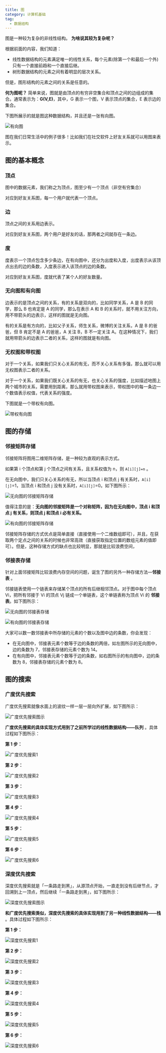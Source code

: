 ```yaml
---
title: 图
category: 计算机基础
tag:
  - 数据结构
---
```


图是一种较为复杂的非线性结构。 **为啥说其较为复杂呢？**

根据前面的内容，我们知道：

- 线性数据结构的元素满足唯一的线性关系，每个元素(除第一个和最后一个外)只有一个直接前趋和一个直接后继。
- 树形数据结构的元素之间有着明显的层次关系。

但是，图形结构的元素之间的关系是任意的。

**何为图呢？** 简单来说，图就是由顶点的有穷非空集合和顶点之间的边组成的集合。通常表示为：**G(V,E)**，其中，G 表示一个图，V 表示顶点的集合，E 表示边的集合。

下图所展示的就是图这种数据结构，并且还是一张有向图。

![有向图](https://oss.javaguide.cn/github/javaguide/cs-basics/data-structure/directed-graph.png)

图在我们日常生活中的例子很多！比如我们在社交软件上好友关系就可以用图来表示。

## 图的基本概念

### 顶点

图中的数据元素，我们称之为顶点，图至少有一个顶点（非空有穷集合）

对应到好友关系图，每一个用户就代表一个顶点。

### 边

顶点之间的关系用边表示。

对应到好友关系图，两个用户是好友的话，那两者之间就存在一条边。

### 度

度表示一个顶点包含多少条边，在有向图中，还分为出度和入度，出度表示从该顶点出去的边的条数，入度表示进入该顶点的边的条数。

对应到好友关系图，度就代表了某个人的好友数量。

### 无向图和有向图

边表示的是顶点之间的关系，有的关系是双向的，比如同学关系，A 是 B 的同学，那么 B 也肯定是 A 的同学，那么在表示 A 和 B 的关系时，就不用关注方向，用不带箭头的边表示，这样的图就是无向图。

有的关系是有方向的，比如父子关系，师生关系，微博的关注关系，A 是 B 的爸爸，但 B 肯定不是 A 的爸爸，A 关注 B，B 不一定关注 A。在这种情况下，我们就用带箭头的边表示二者的关系，这样的图就是有向图。

### 无权图和带权图

对于一个关系，如果我们只关心关系的有无，而不关心关系有多强，那么就可以用无权图表示二者的关系。

对于一个关系，如果我们既关心关系的有无，也关心关系的强度，比如描述地图上两个城市的关系，需要用到距离，那么就用带权图来表示，带权图中的每一条边一个数值表示权值，代表关系的强度。

下图就是一个带权有向图。

![带权有向图](https://oss.javaguide.cn/github/javaguide/cs-basics/data-structure/weighted-directed-graph.png)

## 图的存储

### 邻接矩阵存储

邻接矩阵将图用二维矩阵存储，是一种较为直观的表示方式。

如果第 i 个顶点和第 j 个顶点之间有关系，且关系权值为 n，则 `A[i][j]=n` 。

在无向图中，我们只关心关系的有无，所以当顶点 i 和顶点 j 有关系时，`A[i][j]`=1，当顶点 i 和顶点 j 没有关系时，`A[i][j]`=0。如下图所示：

![无向图的邻接矩阵存储](https://oss.javaguide.cn/github/javaguide/cs-basics/data-structure/adjacency-matrix-representation-of-undirected-graph.png)

值得注意的是：**无向图的邻接矩阵是一个对称矩阵，因为在无向图中，顶点 i 和顶点 j 有关系，则顶点 j 和顶点 i 必有关系。**

![有向图的邻接矩阵存储](https://oss.javaguide.cn/github/javaguide/cs-basics/data-structure/adjacency-matrix-representation-of-directed-graph.png)

邻接矩阵存储的方式优点是简单直接（直接使用一个二维数组即可），并且，在获取两个定点之间的关系的时候也非常高效（直接获取指定位置的数组元素的值即可）。但是，这种存储方式的缺点也比较明显，那就是比较浪费空间，

### 邻接表存储

针对上面邻接矩阵比较浪费内存空间的问题，诞生了图的另外一种存储方法—**邻接表** 。

邻接链表使用一个链表来存储某个顶点的所有后继相邻顶点。对于图中每个顶点 Vi，把所有邻接于 Vi 的顶点 Vj 链成一个单链表，这个单链表称为顶点 Vi 的 **邻接表**。如下图所示：

![无向图的邻接表存储](https://oss.javaguide.cn/github/javaguide/cs-basics/data-structure/adjacency-list-representation-of-undirected-graph.png)

![有向图的邻接表存储](https://oss.javaguide.cn/github/javaguide/cs-basics/data-structure/adjacency-list-representation-of-directed-graph.png)

大家可以数一数邻接表中所存储的元素的个数以及图中边的条数，你会发现：

- 在无向图中，邻接表元素个数等于边的条数的两倍，如左图所示的无向图中，边的条数为 7，邻接表存储的元素个数为 14。
- 在有向图中，邻接表元素个数等于边的条数，如右图所示的有向图中，边的条数为 8，邻接表存储的元素个数为 8。

## 图的搜索

### 广度优先搜索

广度优先搜索就像水面上的波纹一样一层一层向外扩展，如下图所示：

![广度优先搜索图示](https://oss.javaguide.cn/github/javaguide/cs-basics/data-structure/breadth-first-search.png)

**广度优先搜索的具体实现方式用到了之前所学过的线性数据结构——队列** 。具体过程如下图所示：

**第 1 步：**

![广度优先搜索1](https://oss.javaguide.cn/github/javaguide/cs-basics/data-structure/breadth-first-search1.png)

**第 2 步：**

![广度优先搜索2](https://oss.javaguide.cn/github/javaguide/cs-basics/data-structure/breadth-first-search2.png)

**第 3 步：**

![广度优先搜索3](https://oss.javaguide.cn/github/javaguide/cs-basics/data-structure/breadth-first-search3.png)

**第 4 步：**

![广度优先搜索4](https://oss.javaguide.cn/github/javaguide/cs-basics/data-structure/breadth-first-search4.png)

**第 5 步：**

![广度优先搜索5](https://oss.javaguide.cn/github/javaguide/cs-basics/data-structure/breadth-first-search5.png)

**第 6 步：**

![广度优先搜索6](https://oss.javaguide.cn/github/javaguide/cs-basics/data-structure/breadth-first-search6.png)

### 深度优先搜索

深度优先搜索就是「一条路走到黑」，从源顶点开始，一直走到没有后继节点，才回溯到上一顶点，然后继续「一条路走到黑」，如下图所示：

![深度优先搜索图示](https://oss.javaguide.cn/github/javaguide/cs-basics/data-structure/depth-first-search.png)

**和广度优先搜索类似，深度优先搜索的具体实现用到了另一种线性数据结构——栈** 。具体过程如下图所示：

**第 1 步：**

![深度优先搜索1](https://oss.javaguide.cn/github/javaguide/cs-basics/data-structure/depth-first-search1.png)

**第 2 步：**

![深度优先搜索2](https://oss.javaguide.cn/github/javaguide/cs-basics/data-structure/depth-first-search2.png)

**第 3 步：**

![深度优先搜索3](https://oss.javaguide.cn/github/javaguide/cs-basics/data-structure/depth-first-search3.png)

**第 4 步：**

![深度优先搜索4](https://oss.javaguide.cn/github/javaguide/cs-basics/data-structure/depth-first-search4.png)

**第 5 步：**

![深度优先搜索5](https://oss.javaguide.cn/github/javaguide/cs-basics/data-structure/depth-first-search5.png)

**第 6 步：**

![深度优先搜索6](https://oss.javaguide.cn/github/javaguide/cs-basics/data-structure/depth-first-search6.png)

<!-- @include: @article-footer.snippet.md -->
